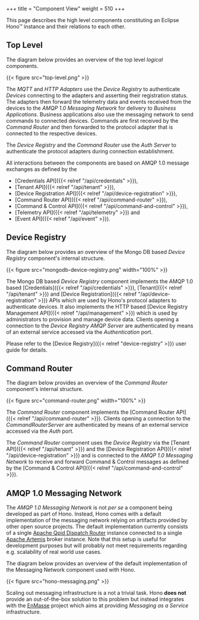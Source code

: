 +++
title = "Component View"
weight = 510
+++

This page describes the high level components constituting an Eclipse Hono&trade; instance and their relations to each other.
<!--more-->

## Top Level

The diagram below provides an overview of the top level *logical* components.

{{< figure src="top-level.png" >}}

The *MQTT* and *HTTP Adapters* use the *Device Registry* to authenticate *Devices* connecting to the adapters and asserting their
registration status. The adapters then forward the telemetry data and events received from the devices to the *AMQP 1.0 Messaging Network*
for delivery to *Business Applications*. Business applications also use the messaging network to send commands to connected devices.
Commands are first received by the *Command Router* and then forwarded to the protocol adapter that is connected to the respective devices.

The *Device Registry* and the *Command Router* use the *Auth Server* to authenticate the protocol adapters during connection establishment.

All interactions between the components are based on AMQP 1.0 message exchanges as defined by the

* [Credentials API]({{< relref "/api/credentials" >}}),
* [Tenant API]({{< relref "/api/tenant" >}}),
* [Device Registration API]({{< relref "/api/device-registration" >}}),
* [Command Router API]({{< relref "/api/command-router" >}}),
* [Command & Control API]({{< relref "/api/command-and-control" >}}),
* [Telemetry API]({{< relref "/api/telemetry" >}}) and
* [Event API]({{< relref "/api/event" >}}).

## Device Registry

The diagram below provides an overview of the Mongo DB based *Device Registry* component's internal structure.

{{< figure src="mongodb-device-registry.png" width="100%" >}}

The Mongo DB based *Device Registry* component implements the AMQP 1.0 based [Credentials]({{< relref "/api/credentials" >}}),
[Tenant]({{< relref "/api/tenant" >}}) and [Device Registration]({{< relref "/api/device-registration" >}}) APIs
which are used by Hono's protocol adapters to authenticate devices. It also implements the HTTP based
[Device Registry Management API]({{< relref "/api/management" >}}) which is used by administrators to provision and
manage device data. Clients opening a connection to the *Device Registry AMQP Server* are authenticated by means of
an external service accessed via the *Authentication* port.

Please refer to the [Device Registry]({{< relref "device-registry" >}}) user guide for details.

## Command Router

The diagram below provides an overview of the *Command Router* component's internal structure.

{{< figure src="command-router.png" width="100%" >}}

The *Command Router* component implements the [Command Router API]({{< relref "/api/command-router" >}}).
Clients opening a connection to the *CommandRouterServer* are authenticated by means of an external service accessed via the *Auth* port.

The *Command Router* component uses the *Device Registry* via the [Tenant API]({{< relref "/api/tenant" >}}) and the [Device Registration API]({{< relref "/api/device-registration" >}})
and is connected to the *AMQP 1.0 Messaging Network* to receive and forward Command & Control messages as defined by the [Command & Control API]({{< relref "/api/command-and-control" >}}).

## AMQP 1.0 Messaging Network

The *AMQP 1.0 Messaging Network* is not *per se* a component being developed as part of Hono. Instead, Hono comes with a default implementation of the messaging network relying on artifacts provided by other open source projects. The default implementation currently consists of a single [Apache Qpid Dispatch Router](https://qpid.apache.org) instance connected to a single [Apache Artemis](https://activemq.apache.org/artemis/) broker instance. Note that this setup is useful for development purposes but will probably not meet requirements regarding e.g. scalability of real world use cases.

The diagram below provides an overview of the default implementation of the Messaging Network component used with Hono.

{{< figure src="hono-messaging.png"  >}}

Scaling out messaging infrastructure is a not a trivial task. Hono **does not** provide an out-of-the-box solution to this problem but instead integrates with the [EnMasse](https://enmasseproject.github.io) project which aims at providing *Messaging as a Service* infrastructure.
